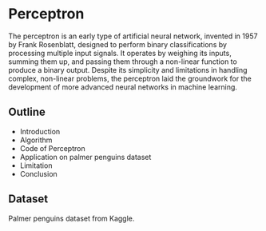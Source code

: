 # Perceptron
The perceptron is an early type of artificial neural network, invented in 1957 by Frank Rosenblatt, designed to perform binary classifications by processing multiple input signals. It operates by weighing its inputs, summing them up, and passing them through a non-linear function to produce a binary output. Despite its simplicity and limitations in handling complex, non-linear problems, the perceptron laid the groundwork for the development of more advanced neural networks in machine learning.

## Outline

* Introduction
* Algorithm
* Code of Perceptron
* Application on palmer penguins dataset
* Limitation
* Conclusion


## Dataset
Palmer penguins dataset from Kaggle.
